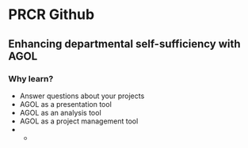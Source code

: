 # PRCR Github

## Enhancing departmental self-sufficiency with AGOL

### Why learn?

* Answer questions about your projects
* AGOL as a presentation tool
* AGOL as an analysis tool
* AGOL as a project management tool
* * 
